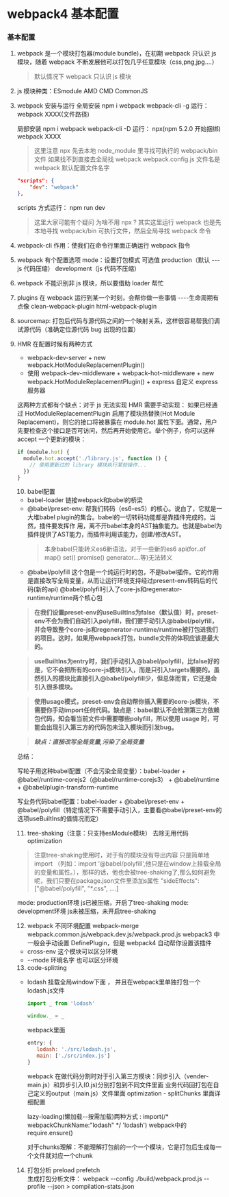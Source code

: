 # webpack4 基本配置

### 基本配置

1. webpack 是一个模块打包器(module bundle)，在初期 webpack 只认识 js 模块，随着 webpack 不断发展他可以打包几乎任意模块（css,png,jpg....）
   > 默认情况下 webpack 只认识 js 模块
2. js 模块种类：ESmodule AMD CMD CommonJS
3. webpack 安装与运行
   全局安装 npm i webpack webpack-cli -g
   运行： webpack XXXX(文件路径)

   局部安装 npm i webpack webpack-cli -D
   运行： npx(npm 5.2.0 开始捆绑) webpack XXXX

   > 这里注意 npx 先去本地 node_module 里寻找可执行的 webpack/bin 文件 如果找不到直接去全局找 webpack
   > webpack.config.js 文件名是 webpack 默认配置文件名字

   ```json
   "scripts": {
       "dev": "webpack"
   },
   ```

   scripts 方式运行： npm run dev

   > 这里大家可能有个疑问 为啥不用 npx ? 其实这里运行 webpack 也是先本地寻找 webpack/bin 可执行文件，然后全局寻找 webpack 命令

4. webpack-cli 作用：使我们在命令行里面正确运行 webpack 指令
5. webpack 有个配置选项 mode：设置打包模式 可选值 production（默认 --- js 代码压缩） development（js 代码不压缩）

6. webpack 不能识别非 js 模块，所以要借助 loader 帮忙

7. plugins 在 webpack 运行到某一个时刻，会帮你做一些事情 ----生命周期有点像
   clean-webpack-plugin html-webpack-plugin
   
8. sourcemap: 打包后代码与源代码之间的一个映射关系，这样很容易帮我们调试源代码（准确定位源代码 bug 出现的位置）

9. HMR 在配置时候有两种方式

   - webpack-dev-server + new webpack.HotModuleReplacementPlugin()
   - 使用 webpack-dev-middleware + webpack-hot-middleware + new webpack.HotModuleReplacementPlugin() + express 自定义 express 服务器

   这两种方式都有个缺点：对于 js 无法实现 HMR 需要手动实现：
   如果已经通过 HotModuleReplacementPlugin 启用了模块热替换(Hot Module Replacement)，则它的接口将被暴露在 module.hot 属性下面。通常，用户先要检查这个接口是否可访问，然后再开始使用它。举个例子，你可以这样 accept 一个更新的模块：
   ```js
   if (module.hot) {
     module.hot.accept('./library.js', function () {
       // 使用更新过的 library 模块执行某些操作...
     })
   }
   ```

   10. babel配置 
      * babel-loader 链接webpack和babel的桥梁   
      * @babel/preset-env: 帮我们转码（es6-es5）的核心。说白了，它就是一大堆babel plugin的集合。babel的一切转码功能都是靠插件完成的。当然，插件要发挥作  用，离不开babel本身的AST抽象能力。也就是babel为插件提供了AST能力，而插件利用该能力，创建/修改AST。
         > 本身babel只能转义es6新语法，对于一些新的es6 api(for..of  map() set() promise() generator....等)无法转义
      * @babel/polyfill 这个包是一个纯运行时的包，不是babel插件。它的作用是直接改写全局变量，从而让运行环境支持经过present-env转码后的代码(新的api)
      @babel/polyfill引入了core-js和regenerator-runtime/runtime两个核心包

      > **在我们设置preset-env的useBuiltIns为false（默认值）时，preset-env不会为我们自动引入polyfill，我们要手动引入@babel/polyfill，并会导致整个core-js和regenerator-runtime/runtime被打包进我们的项目。这时，如果用webpack打包，bundle文件的体积应该是最大的。**

      > **useBuiltIns为entry时，我们手动引入@babel/polyfill，比false好的是，它不会把所有的core-js模块引入，而是只引入targets需要的。虽然引入的模块比直接引入@babel/polyfill少，但总体而言，它还是会引入很多模块。**

      > **使用usage模式，preset-env会自动帮你插入需要的core-js模块，不需要你手动import任何代码。缺点是：babel默认不会检测第三方依赖包代码，知会看当前文件中需要哪些polyfill，所以使用 usage 时，可能会出现引入第三方的代码包未注入模块而引发bug。**

      > ***缺点：直接改写全局变量,污染了全局变量***

      总结：

      写轮子用这种babel配置（不会污染全局变量）：babel-loader + @babel/runtime-corejs2（@babel/runtime-corejs3） + @babel/runtime + @babel/plugin-transform-runtime

      写业务代码babel配置：babel-loader + @babel/preset-env + @babel/polyfill（特定情况下不需要手动引入，主要看@babel/preset-env的选项useBuiltIns的值情况而定）


   11. tree-shaking（注意：只支持esModule模块）  去除无用代码   optimization
      > 注意tree-shaking使用时，对于有的模块没有导出内容  只是简单地import  （列如：import '@babel/polyfill',他只是在window上挂载全局的变量和属性。），那样的话，他也会被tree-shaking了,那么如何避免呢，我们只要在package.json文件里添加s属性 "sideEffects": ["@babel/polyfill", "*.css", ....]

      mode: production环境 js已被压缩，开启了tree-shaking 
      mode: development环境 js未被压缩，未开启tree-shaking 

   12. webpack 不同环境配置  webpack-merge   webpack.common.js/webpack.dev.js/webpack.prod.js
      webpack3 中一般会手动设置 DefinePlugin，但是 webpack4 自动帮你设置该插件
      + cross-env 这个模块可以区分环境
      + --mode 环境名字 也可以区分环境 

   13. code-splitting  
      + lodash 挂载全局window下面   ， 并且在webpack里单独打包一个lodash.js文件
         ```js
         import _ from 'lodash'

         window._ = _
         ```
         webpack里面
         ```js
         entry: {
            lodash: './src/lodash.js',
            main: ['./src/index.js']
         }
         ```

         webpack 在做代码分割时对于引入第三方模块：同步引入（vender-main.js）和异步引入(0.js)分别打包到不同文件里面  业务代码回打包在自己定义的output（main.js）文件里面
         optimization - splitChunks 里面详细配置

         lazy-loading(懒加载--按需加载)两种方式 : import(/* webpackChunkName:"lodash" */ 'lodash')  webpack中的require.ensure()  

         对于chunks理解：不能理解打包前的一个一个模块，它是打包后生成每一个文件就对应一个chunk


   14. 打包分析 preload prefetch   
      生成打包分析文件：  webpack --config ./build/webpack.prod.js --profile --json > compilation-stats.json
